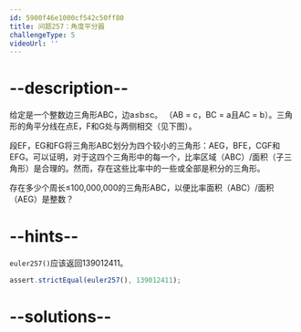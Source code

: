 ```yaml
---
id: 5900f46e1000cf542c50ff80
title: 问题257：角度平分器
challengeType: 5
videoUrl: ''
---
```


# --description--

给定是一个整数边三角形ABC，边a≤b≤c。 （AB = c，BC = a且AC = b）。三角形的角平分线在点E，F和G处与两侧相交（见下图）。

段EF，EG和FG将三角形ABC划分为四个较小的三角形：AEG，BFE，CGF和EFG。可以证明，对于这四个三角形中的每一个，比率区域（ABC）/面积（子三角形）是合理的。然而，存在这些比率中的一些或全部是积分的三角形。

存在多少个周长≤100,000,000的三角形ABC，以便比率面积（ABC）/面积（AEG）是整数？

# --hints--

`euler257()`应该返回139012411。

```js
assert.strictEqual(euler257(), 139012411);
```

# --solutions--

